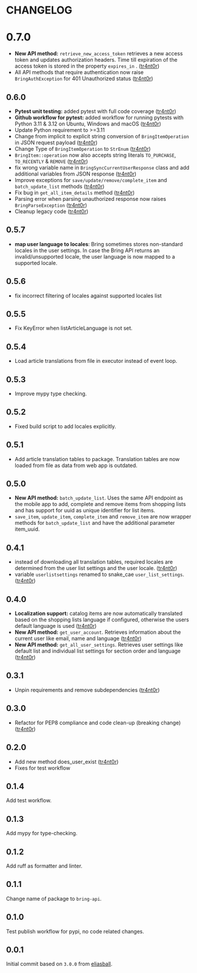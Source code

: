 # CHANGELOG

# 0.7.0

* **New API method:** `retrieve_new_access_token` retrieves a new access token and updates authorization headers. Time till expiration of the access token is stored in the property `expires_in` . ([tr4nt0r](https://github.com/tr4nt0r))
* All API methods that require authentication now raise `BringAuthException` for 401 Unauthorized status ([tr4nt0r](https://github.com/tr4nt0r))

## 0.6.0

* **Pytest unit testing:** added pytest with full code coverage ([tr4nt0r](https://github.com/tr4nt0r))
* **Github workflow for pytest:** added workflow for running pytests with Python 3.11 & 3.12 on Ubuntu, Windows and macOS ([tr4nt0r](https://github.com/tr4nt0r))
* Update Python requirement to >=3.11
* Change from implicit to explicit string conversion of `BringItemOperation` in JSON request payload ([tr4nt0r](https://github.com/tr4nt0r))
* Change Type of `BringItemOperation` to `StrEnum` ([tr4nt0r](https://github.com/tr4nt0r))
* `BringItem::operation` now also accepts string literals `TO_PURCHASE`, `TO_RECENTLY` & `REMOVE` ([tr4nt0r](https://github.com/tr4nt0r))
* fix wrong variable name in `BringSyncCurrentUserResponse` class and add additional variables from JSON response ([tr4nt0r](https://github.com/tr4nt0r))
* Improve exceptions for `save/update/remove/complete_item` and `batch_update_list` methods ([tr4nt0r](https://github.com/tr4nt0r))
* Fix bug in `get_all_item_details` method ([tr4nt0r](https://github.com/tr4nt0r))
* Parsing error when parsing unauthorized response now raises `BringParseException` ([tr4nt0r](https://github.com/tr4nt0r))
* Cleanup legacy code ([tr4nt0r](https://github.com/tr4nt0r))

## 0.5.7

* **map user language to locales**: Bring sometimes stores non-standard locales in the user settings. In case the Bring API returns an invalid/unsupported locale, the user language is now mapped to a supported locale. 

## 0.5.6

* fix incorrect filtering of locales against supported locales list

## 0.5.5

* Fix KeyError when listArticleLanguage is not set.
  
## 0.5.4

* Load article translations from file in executor instead of event loop.

## 0.5.3

* Improve mypy type checking.
  
## 0.5.2

* Fixed build script to add locales explicitly.

## 0.5.1

* Add article translation tables to package. Translation tables are now loaded from file as data from web app is outdated.

## 0.5.0

* **New API method:** `batch_update_list`. Uses the same API endpoint as the mobile app to add, complete and remove items from shopping lists and has support for uuid as unique identifier for list items.  
* `save_item`, `update_item`, `complete_item` and `remove_item` are now wrapper methods for `batch_update_list` and have the additional parameter item_uuid.


## 0.4.1

* instead of downloading all translation tables, required locales are determined from the user list settings and the user locale. ([tr4nt0r](https://github.com/tr4nt0r))
* variable `userlistsettings` renamed to snake_cae `user_list_settings`. ([tr4nt0r](https://github.com/tr4nt0r))

## 0.4.0

* **Localization support:** catalog items are now automatically translated based on the shopping lists language if configured, otherwise the users default language is used ([tr4nt0r](https://github.com/tr4nt0r))
* **New API method:** `get_user_account`. Retrieves information about the current user like email, name and language ([tr4nt0r](https://github.com/tr4nt0r))
* **New API method:** `get_all_user_settings`. Retrieves user settings like default list and individual list settings for section order and language ([tr4nt0r](https://github.com/tr4nt0r))

## 0.3.1

* Unpin requirements and remove subdependencies ([tr4nt0r](https://github.com/tr4nt0r))

## 0.3.0

* Refactor for PEP8 compliance and code clean-up (breaking change) ([tr4nt0r](https://github.com/tr4nt0r))

## 0.2.0

* Add new method does_user_exist ([tr4nt0r](https://github.com/tr4nt0r))
* Fixes for test workflow

## 0.1.4

Add test workflow.

## 0.1.3

Add mypy for type-checking.

## 0.1.2

Add ruff as formatter and linter.

## 0.1.1

Change name of package to `bring-api`.

## 0.1.0

Test publish workflow for pypi, no code related changes.

## 0.0.1

Initial commit based on `3.0.0` from [eliasball](https://github.com/eliasball/python-bring-api).
